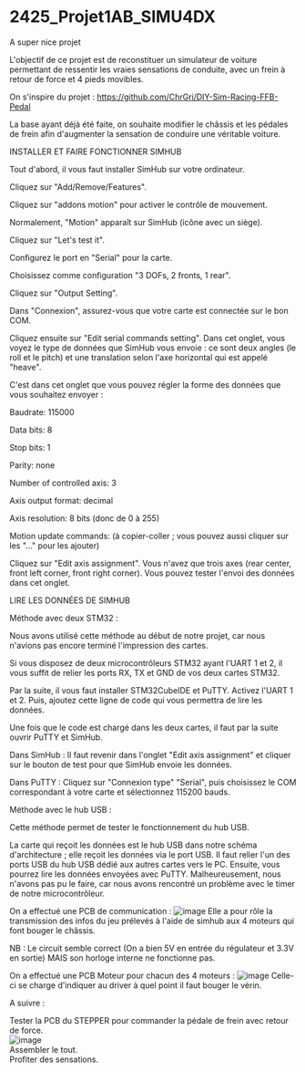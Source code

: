 # 2425_Projet1AB_SIMU4DX
A super nice projet

 L'objectif de ce projet est de reconstituer un simulateur de voiture permettant de ressentir les vraies sensations de conduite, avec un frein à retour de force et 4 pieds movibles.
 
 On s'inspire du projet : https://github.com/ChrGri/DIY-Sim-Racing-FFB-Pedal

 La base ayant déjà été faite, on souhaite modifier le châssis et les pédales de frein afin d'augmenter la sensation de conduire une véritable voiture.


INSTALLER ET FAIRE FONCTIONNER SIMHUB

Tout d'abord, il vous faut installer SimHub sur votre ordinateur.

Cliquez sur "Add/Remove/Features".

Cliquez sur "addons motion" pour activer le contrôle de mouvement.

Normalement, "Motion" apparaît sur SimHub (icône avec un siège).

Cliquez sur "Let's test it".

Configurez le port en "Serial" pour la carte.

Choisissez comme configuration "3 DOFs, 2 fronts, 1 rear".

Cliquez sur "Output Setting".

Dans "Connexion", assurez-vous que votre carte est connectée sur le bon COM.

Cliquez ensuite sur "Edit serial commands setting".
Dans cet onglet, vous voyez le type de données que SimHub vous envoie : ce sont deux angles (le roll et le pitch) et une translation selon l'axe horizontal qui est appelé "heave".

C'est dans cet onglet que vous pouvez régler la forme des données que vous souhaitez envoyer :

Baudrate: 115000

Data bits: 8

Stop bits: 1

Parity: none

Number of controlled axis: 3

Axis output format: decimal

Axis resolution: 8 bits (donc de 0 à 255)

Motion update commands: <axis1> <axis2> <axis3> (à copier-coller ; vous pouvez aussi cliquer sur les "..." pour les ajouter)

Cliquez sur "Edit axis assignment". Vous n'avez que trois axes (rear center, front left corner, front right corner). Vous pouvez tester l'envoi des données dans cet onglet.

LIRE LES DONNÉES DE SIMHUB

Méthode avec deux STM32 :

Nous avons utilisé cette méthode au début de notre projet, car nous n'avions pas encore terminé l'impression des cartes.

Si vous disposez de deux microcontrôleurs STM32 ayant l'UART 1 et 2, il vous suffit de relier les ports RX, TX et GND de vos deux cartes STM32.

Par la suite, il vous faut installer STM32CubeIDE et PuTTY. Activez l'UART 1 et 2. Puis, ajoutez cette ligne de code qui vous permettra de lire les données.

Une fois que le code est chargé dans les deux cartes, il faut par la suite ouvrir PuTTY et SimHub.

Dans SimHub : Il faut revenir dans l'onglet "Edit axis assignment" et cliquer sur le bouton de test pour que SimHub envoie les données.

Dans PuTTY : Cliquez sur "Connexion type" "Serial", puis choisissez le COM correspondant à votre carte et sélectionnez 115200 bauds.

Méthode avec le hub USB :

Cette méthode permet de tester le fonctionnement du hub USB.

La carte qui reçoit les données est le hub USB dans notre schéma d'architecture ; elle reçoit les données via le port USB. Il faut relier l'un des ports USB du hub USB dédié aux autres cartes vers le PC. Ensuite, vous pourrez lire les données envoyées avec PuTTY. Malheureusement, nous n'avons pas pu le faire, car nous avons rencontré un problème avec le timer de notre microcontrôleur.
    
     
 On a effectué une PCB de communication : 
 ![image](https://github.com/user-attachments/assets/e1604141-4f96-4855-8969-7bf1ef45cf7b)
 Elle a pour rôle la transmission des infos du jeu prélevés à l'aide de simhub aux 4 moteurs qui font bouger le châssis.

 NB : Le circuit semble correct (On a bien 5V en entrée du régulateur et 3.3V en sortie) MAIS son horloge interne ne fonctionne pas.

 On a effectué une PCB Moteur pour chacun des 4 moteurs : 
![image](https://github.com/user-attachments/assets/2d4a8cba-be1c-470e-84e4-8034b3ad4bc2)
Celle-ci se charge d'indiquer au driver à quel point il faut bouger le vérin.

A suivre : 

Tester la PCB du STEPPER pour commander la pédale de frein avec retour de force. \
![image](https://github.com/user-attachments/assets/7b19e395-d032-4816-b796-bd4b78a2df2d) \
Assembler le tout. \
Profiter des sensations. 





